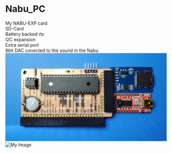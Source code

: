 # Nabu_PC
My NABU-EXP card <br>
SD-Card <br>
Battery backed rtc<br>
I2C expansion<br>
Extra serial port<br>
8bit DAC conected to the sound in the Nabu<br>
![My Image](nabu-exp-1.jpg)
![My Image](nabu-exp-2.jpg)
